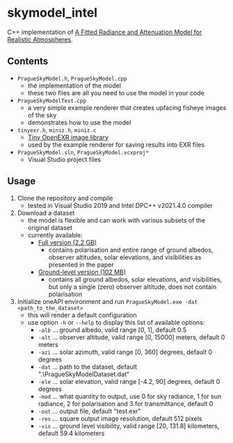 # skymodel_intel

C++ implementation of [A Fitted Radiance and Attenuation Model for Realistic Atmospheres](https://cgg.mff.cuni.cz/publications/skymodel-2021/).

## Contents

- `PragueSkyModel.h`, `PragueSkyModel.cpp`
    - the implementation of the model
    - these two files are all you need to use the model in your code
- `PragueSkyModelTest.cpp`
    - a very simple example renderer that creates upfacing fisheye images of the sky
    - demonstrates how to use the model
- `tinyexr.h`, `miniz.h`, `miniz.c`
    - [Tiny OpenEXR image library](https://github.com/syoyo/tinyexr)
    - used by the example renderer for saving results into EXR files
- `PragueSkyModel.sln`, `PragueSkyModel.vcxproj*`
    - Visual Studio project files
    
## Usage

1. Clone the repository and compile
    - tested in Visual Studio 2019 and Intel DPC++ v2021.4.0 compiler
2. Download a dataset
    - the model is flexible and can work with various subsets of the original dataset
    - currently available:
        - [Full version (2.2 GB)](https://drive.google.com/file/d/19K96jEQmmqCeg8yjgZxj2awQj62lI50p/view?usp=sharing)
            - contains polarisation and entire range of ground albedos, observer altitudes, solar elevations, and visibilities as presented in the paper
        - [Ground-level version (102 MB)](https://drive.google.com/file/d/1Gk6OSHGpFx8HM3drHWykb3lDrtZXO4h7/view?usp=sharing)
            - contains all ground albedos, solar elevations, and visibilities, but only a single (zero) observer altitude, does not contain polarisation
3. Initialize oneAPI environment and run `PragueSkyModel.exe -dat <path_to_the_dataset>`
    - this will render a default configuration
    - use option `-h` or `--help` to display this list of available options:
        - `-alb` ... ground albedo, valid range [0, 1], default 0.5
        - `-alt` ... observer altitude, valid range [0, 15000] meters, default 0 meters
        - `-azi` ... solar azimuth, valid range [0, 360] degrees, default 0 degrees
        - `-dat` ... path to the dataset, default ".\PragueSkyModelDataset.dat"
        - `-ele` ... solar elevation, valid range [-4.2, 90] degrees, default 0 degrees
        - `-mod` ... what quantity to output, use 0 for sky radiance, 1 for sun radiance, 2 for polarisation and 3 for transmittance, default 0
        - `-out` ... output file, default "test.exr"
        - `-res` ... square output image resolution, default 512 pixels
        - `-vis` ... ground level visibility, valid range [20, 131.8] kilometers, default 59.4 kilometers
